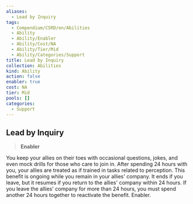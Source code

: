 ```yaml
---
aliases:
  - Lead by Inquiry
tags:
  - Compendium/CSRD/en/Abilities
  - Ability
  - Ability/Enabler
  - Ability/Cost/NA
  - Ability/Tier/Mid
  - Ability/Categories/Support
title: Lead by Inquiry
collection: Abilities
kind: Ability
action: false
enabler: true
cost: NA
tier: Mid
pools: []
categories:
  - Support
---
```

## Lead by Inquiry    
>**Enabler**  
    
You keep your allies on their toes with occasional questions, jokes, and even mock drills for those who care to join in. After spending 24 hours with you, your allies are treated as if trained in tasks related to perception. This benefit is ongoing while you remain in your allies' company. It ends if you leave, but it resumes if you return to the allies' company within 24 hours. If you leave the allies' company for more than 24 hours, you must spend another 24 hours together to reactivate the benefit. Enabler.